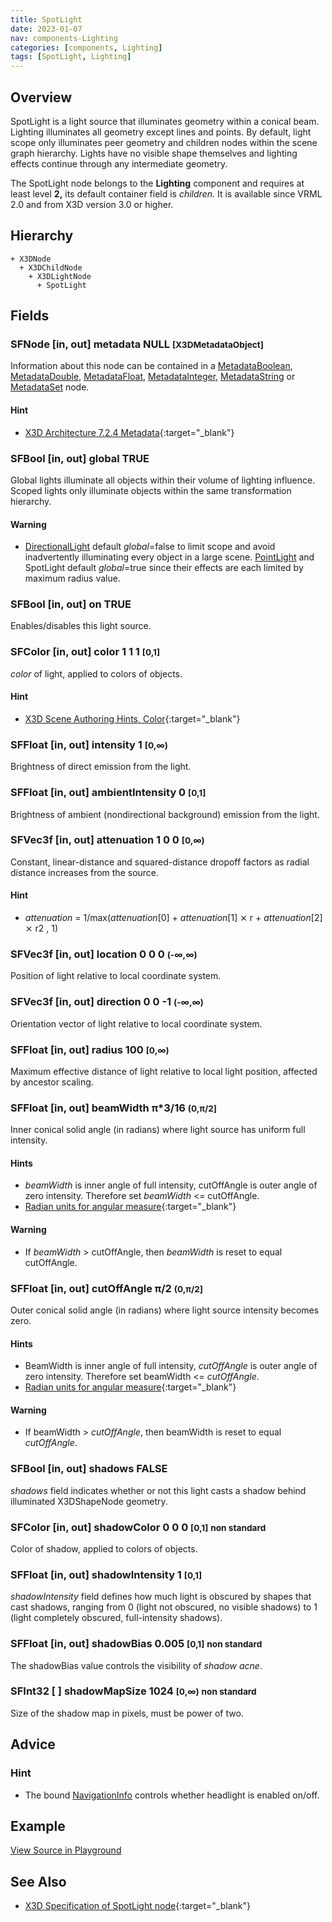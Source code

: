 ```yaml
---
title: SpotLight
date: 2023-01-07
nav: components-Lighting
categories: [components, Lighting]
tags: [SpotLight, Lighting]
---
```

<style>
.post h3 {
  word-spacing: 0.2em;
}
</style>

## Overview

SpotLight is a light source that illuminates geometry within a conical beam. Lighting illuminates all geometry except lines and points. By default, light scope only illuminates peer geometry and children nodes within the scene graph hierarchy. Lights have no visible shape themselves and lighting effects continue through any intermediate geometry.

The SpotLight node belongs to the **Lighting** component and requires at least level **2,** its default container field is *children.* It is available since VRML 2.0 and from X3D version 3.0 or higher.

## Hierarchy

```
+ X3DNode
  + X3DChildNode
    + X3DLightNode
      + SpotLight
```

## Fields

### SFNode [in, out] **metadata** NULL <small>[X3DMetadataObject]</small>

Information about this node can be contained in a [MetadataBoolean](/x_ite/components/core/metadataboolean/), [MetadataDouble](/x_ite/components/core/metadatadouble/), [MetadataFloat](/x_ite/components/core/metadatafloat/), [MetadataInteger](/x_ite/components/core/metadatainteger/), [MetadataString](/x_ite/components/core/metadatastring/) or [MetadataSet](/x_ite/components/core/metadataset/) node.

#### Hint

- [X3D Architecture 7.2.4 Metadata](https://www.web3d.org/specifications/X3Dv4/ISO-IEC19775-1v4-IS//Part01/components/core.html#Metadata){:target="_blank"}

### SFBool [in, out] **global** TRUE

Global lights illuminate all objects within their volume of lighting influence. Scoped lights only illuminate objects within the same transformation hierarchy.

#### Warning

- [DirectionalLight](/x_ite/components/lighting/directionallight/) default *global*=false to limit scope and avoid inadvertently illuminating every object in a large scene. [PointLight](/x_ite/components/lighting/pointlight/) and SpotLight default *global*=true since their effects are each limited by maximum radius value.

### SFBool [in, out] **on** TRUE

Enables/disables this light source.

### SFColor [in, out] **color** 1 1 1 <small>[0,1]</small>

*color* of light, applied to colors of objects.

#### Hint

- [X3D Scene Authoring Hints, Color](https://www.web3d.org/x3d/content/examples/X3dSceneAuthoringHints.html#Color){:target="_blank"}

### SFFloat [in, out] **intensity** 1 <small>[0,∞)</small>

Brightness of direct emission from the light.

### SFFloat [in, out] **ambientIntensity** 0 <small>[0,1]</small>

Brightness of ambient (nondirectional background) emission from the light.

### SFVec3f [in, out] **attenuation** 1 0 0 <small>[0,∞)</small>

Constant, linear-distance and squared-distance dropoff factors as radial distance increases from the source.

#### Hint

- *attenuation* = 1/max(*attenuation*[0] + *attenuation*[1] ⨯ r + *attenuation*[2] ⨯ r2 , 1)

### SFVec3f [in, out] **location** 0 0 0 <small>(-∞,∞)</small>

Position of light relative to local coordinate system.

### SFVec3f [in, out] **direction** 0 0 -1 <small>(-∞,∞)</small>

Orientation vector of light relative to local coordinate system.

### SFFloat [in, out] **radius** 100 <small>[0,∞)</small>

Maximum effective distance of light relative to local light position, affected by ancestor scaling.

### SFFloat [in, out] **beamWidth** π*3/16 <small>(0,π/2]</small>

Inner conical solid angle (in radians) where light source has uniform full intensity.

#### Hints

- *beamWidth* is inner angle of full intensity, cutOffAngle is outer angle of zero intensity. Therefore set *beamWidth* \<= cutOffAngle.
- [Radian units for angular measure](https://en.wikipedia.org/wiki/Radian){:target="_blank"}

#### Warning

- If *beamWidth* \> cutOffAngle, then *beamWidth* is reset to equal cutOffAngle.

### SFFloat [in, out] **cutOffAngle** π/2 <small>(0,π/2]</small>

Outer conical solid angle (in radians) where light source intensity becomes zero.

#### Hints

- BeamWidth is inner angle of full intensity, *cutOffAngle* is outer angle of zero intensity. Therefore set beamWidth \<= *cutOffAngle*.
- [Radian units for angular measure](https://en.wikipedia.org/wiki/Radian){:target="_blank"}

#### Warning

- If beamWidth \> *cutOffAngle*, then beamWidth is reset to equal *cutOffAngle*.

### SFBool [in, out] **shadows** FALSE

*shadows* field indicates whether or not this light casts a shadow behind illuminated X3DShapeNode geometry.

### SFColor [in, out] **shadowColor** 0 0 0 <small>[0,1]</small> <small class="yellow">non standard</small>

Color of shadow, applied to colors of objects.

### SFFloat [in, out] **shadowIntensity** 1 <small>[0,1]</small>

*shadowIntensity* field defines how much light is obscured by shapes that cast shadows, ranging from 0 (light not obscured, no visible shadows) to 1 (light completely obscured, full-intensity shadows).

### SFFloat [in, out] **shadowBias** 0.005 <small>[0,1]</small> <small class="yellow">non standard</small>

The shadowBias value controls the visibility of *shadow acne*.

### SFInt32 [ ] **shadowMapSize** 1024 <small>[0,∞)</small> <small class="yellow">non standard</small>

Size of the shadow map in pixels, must be power of two.

## Advice

### Hint

- The bound [NavigationInfo](/x_ite/components/navigation/navigationinfo/) controls whether headlight is enabled on/off.

## Example

<x3d-canvas src="https://create3000.github.io/media/examples/Lighting/SpotLight/SpotLight.x3d" update="auto"></x3d-canvas>

[View Source in Playground](/x_ite/playground/?url=https://create3000.github.io/media/examples/Lighting/SpotLight/SpotLight.x3d)

## See Also

- [X3D Specification of SpotLight node](https://www.web3d.org/documents/specifications/19775-1/V4.0/Part01/components/lighting.html#SpotLight){:target="_blank"}
